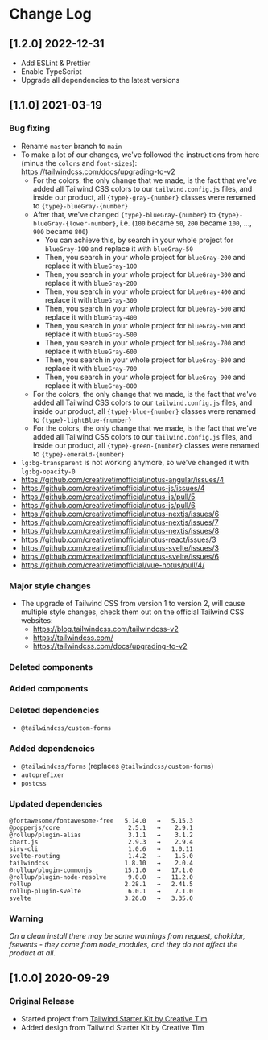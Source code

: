# Change Log

## [1.2.0] 2022-12-31

- Add ESLint & Prettier
- Enable TypeScript
- Upgrade all dependencies to the latest versions

## [1.1.0] 2021-03-19

### Bug fixing

- Rename `master` branch to `main`
- To make a lot of our changes, we've followed the instructions from here (minus the `colors` and `font-sizes`): https://tailwindcss.com/docs/upgrading-to-v2
  - For the colors, the only change that we made, is the fact that we've added all Tailwind CSS colors to our `tailwind.config.js` files, and inside our product, all `{type}-gray-{number}` classes were renamed to `{type}-blueGray-{number}`
  - After that, we've changed `{type}-blueGray-{number}` to `{type}-blueGray-{lower-number}`, i.e. (`100` became `50`, `200` became `100`, ..., `900` became `800`)
    - You can achieve this, by search in your whole project for `blueGray-100` and replace it with `blueGray-50`
    - Then, you search in your whole project for `blueGray-200` and replace it with `blueGray-100`
    - Then, you search in your whole project for `blueGray-300` and replace it with `blueGray-200`
    - Then, you search in your whole project for `blueGray-400` and replace it with `blueGray-300`
    - Then, you search in your whole project for `blueGray-500` and replace it with `blueGray-400`
    - Then, you search in your whole project for `blueGray-600` and replace it with `blueGray-500`
    - Then, you search in your whole project for `blueGray-700` and replace it with `blueGray-600`
    - Then, you search in your whole project for `blueGray-800` and replace it with `blueGray-700`
    - Then, you search in your whole project for `blueGray-900` and replace it with `blueGray-800`
  - For the colors, the only change that we made, is the fact that we've added all Tailwind CSS colors to our `tailwind.config.js` files, and inside our product, all `{type}-blue-{number}` classes were renamed to `{type}-lightBlue-{number}`
  - For the colors, the only change that we made, is the fact that we've added all Tailwind CSS colors to our `tailwind.config.js` files, and inside our product, all `{type}-green-{number}` classes were renamed to `{type}-emerald-{number}`
- `lg:bg-transparent` is not working anymore, so we've changed it with `lg:bg-opacity-0`
- https://github.com/creativetimofficial/notus-angular/issues/4
- https://github.com/creativetimofficial/notus-js/issues/4
- https://github.com/creativetimofficial/notus-js/pull/5
- https://github.com/creativetimofficial/notus-js/pull/6
- https://github.com/creativetimofficial/notus-nextjs/issues/6
- https://github.com/creativetimofficial/notus-nextjs/issues/7
- https://github.com/creativetimofficial/notus-nextjs/issues/8
- https://github.com/creativetimofficial/notus-react/issues/3
- https://github.com/creativetimofficial/notus-svelte/issues/3
- https://github.com/creativetimofficial/notus-svelte/issues/6
- https://github.com/creativetimofficial/vue-notus/pull/4/

### Major style changes

- The upgrade of Tailwind CSS from version 1 to version 2, will cause multiple style changes, check them out on the official Tailwind CSS websites:
  - https://blog.tailwindcss.com/tailwindcss-v2
  - https://tailwindcss.com/
  - https://tailwindcss.com/docs/upgrading-to-v2

### Deleted components

### Added components

### Deleted dependencies

- `@tailwindcss/custom-forms`

### Added dependencies

- `@tailwindcss/forms` (replaces `@tailwindcss/custom-forms`)
- `autoprefixer`
- `postcss`

### Updated dependencies

```
@fortawesome/fontawesome-free   5.14.0   →   5.15.3
@popperjs/core                   2.5.1   →    2.9.1
@rollup/plugin-alias             3.1.1   →    3.1.2
chart.js                         2.9.3   →    2.9.4
sirv-cli                         1.0.6   →   1.0.11
svelte-routing                   1.4.2   →    1.5.0
tailwindcss                     1.8.10   →    2.0.4
@rollup/plugin-commonjs         15.1.0   →   17.1.0
@rollup/plugin-node-resolve      9.0.0   →   11.2.0
rollup                          2.28.1   →   2.41.5
rollup-plugin-svelte             6.0.1   →    7.1.0
svelte                          3.26.0   →   3.35.0
```

### Warning

_On a clean install there may be some warnings from request, chokidar, fsevents - they come from node_modules, and they do not affect the product at all._

## [1.0.0] 2020-09-29

### Original Release

- Started project from [Tailwind Starter Kit by Creative Tim](https://www.creative-tim.com/learning-lab/tailwind-starter-kit/presentation?ref=ns-changelog)
- Added design from Tailwind Starter Kit by Creative Tim
